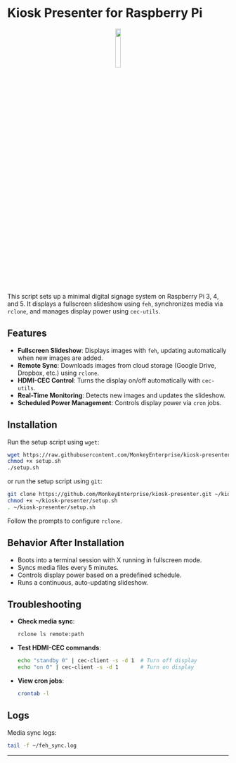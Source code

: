 # Kiosk Presenter for Raspberry Pi

<p align="center"> <img src="https://upload.wikimedia.org/wikipedia/en/thumb/c/cb/Raspberry_Pi_Logo.svg/200px-Raspberry_Pi_Logo.svg.png" width="15%"> </p>

This script sets up a minimal digital signage system on Raspberry Pi 3, 4, and 5. It displays a fullscreen slideshow using `feh`, synchronizes media via `rclone`, and manages display power using `cec-utils`.

## Features

- **Fullscreen Slideshow**: Displays images with `feh`, updating automatically when new images are added.
- **Remote Sync**: Downloads images from cloud storage (Google Drive, Dropbox, etc.) using `rclone`.
- **HDMI-CEC Control**: Turns the display on/off automatically with `cec-utils`.
- **Real-Time Monitoring**: Detects new images and updates the slideshow.
- **Scheduled Power Management**: Controls display power via `cron` jobs.

## Installation

Run the setup script using `wget`:
```bash
wget https://raw.githubusercontent.com/MonkeyEnterprise/kiosk-presenter/refs/heads/main/setup.sh -O setup.sh
chmod +x setup.sh
./setup.sh
```

or run the setup script using `git`:
```bash
git clone https://github.com/MonkeyEnterprise/kiosk-presenter.git ~/kiosk-presenter
chmod +x ~/kiosk-presenter/setup.sh
. ~/kiosk-presenter/setup.sh
```

Follow the prompts to configure `rclone`.

## Behavior After Installation

- Boots into a terminal session with X running in fullscreen mode.
- Syncs media files every 5 minutes.
- Controls display power based on a predefined schedule.
- Runs a continuous, auto-updating slideshow.

## Troubleshooting

- **Check media sync**:
  ```bash
  rclone ls remote:path
  ```
- **Test HDMI-CEC commands**:
  ```bash
  echo "standby 0" | cec-client -s -d 1  # Turn off display
  echo "on 0" | cec-client -s -d 1       # Turn on display
  ```
- **View cron jobs**:
  ```bash
  crontab -l
  ```

## Logs

Media sync logs:
```bash
tail -f ~/feh_sync.log
```

---